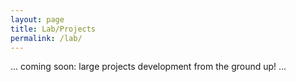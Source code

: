 ```yaml
---
layout: page
title: Lab/Projects
permalink: /lab/
---
```


<span class="highlight text-center ">... coming soon: large projects development from the ground up! ...</span>